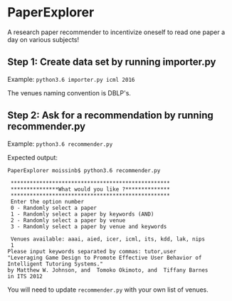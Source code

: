 # PaperExplorer
A research paper recommender to incentivize oneself to read one paper a day on various subjects!

## Step 1: Create data set by running importer.py
Example:
`python3.6 importer.py icml 2016`

The venues naming convention is DBLP's. 

## Step 2: Ask for a recommendation by running recommender.py

Example:
`python3.6 recommender.py` 

Expected output:

   ```
   PaperExplorer moissinb$ python3.6 recommender.py

    **************************************************
    ***************What would you like ?**************
    **************************************************
    Enter the option number
    0 - Randomly select a paper
    1 - Randomly select a paper by keywords (AND)    
    2 - Randomly select a paper by venue           
    3 - Randomly select a paper by venue and keywords
   
    Venues available: aaai, aied, icer, icml, its, kdd, lak, nips 
    1
   Please input keywords separated by commas: tutor,user
   "Leveraging Game Design to Promote Effective User Behavior of Intelligent Tutoring Systems."
   by Matthew W. Johnson, and  Tomoko Okimoto, and  Tiffany Barnes
   in ITS 2012
   ```
   
   
You will need to update `recommender.py` with your own list of venues.
